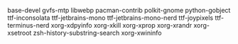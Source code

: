 base-devel
gvfs-mtp
libwebp
pacman-contrib
polkit-gnome
python-gobject
ttf-inconsolata
ttf-jetbrains-mono
ttf-jetbrains-mono-nerd
ttf-joypixels
ttf-terminus-nerd
xorg-xdpyinfo
xorg-xkill
xorg-xprop
xorg-xrandr
xorg-xsetroot
zsh-history-substring-search
xorg-xwininfo
